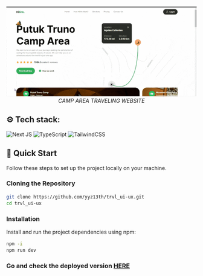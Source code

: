 
<p align="center">
  <img src="https://github.com/yyz13th/trvl_ui-ux/blob/main/public/trvl_prev1.gif" /> 
  <br /> 
  <i>CAMP AREA TRAVELING WEBSITE</i>
</p>

## ⚙️ Tech stack:
![Next JS](https://img.shields.io/badge/Next-black?style=for-the-badge&logo=next.js&logoColor=white) ![TypeScript](https://img.shields.io/badge/typescript-%23007ACC.svg?style=for-the-badge&logo=typescript&logoColor=white) ![TailwindCSS](https://img.shields.io/badge/tailwindcss-%2338B2AC.svg?style=for-the-badge&logo=tailwind-css&logoColor=white)

## 🤸 Quick Start
Follow these steps to set up the project locally on your machine.

### Cloning the Repository

```bash
git clone https://github.com/yyz13th/trvl_ui-ux.git
cd trvl_ui-ux
```
### Installation

Install and run the project dependencies using npm:

```bash
npm -i
npm run dev
```

### Go and check the deployed version **[HERE](https://trvl-ui-ux.netlify.app/)**
